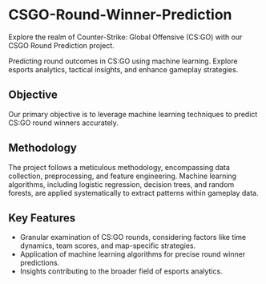# CSGO-Round-Winner-Prediction

Explore the realm of Counter-Strike: Global Offensive (CS:GO) with our CSGO Round Prediction project.

Predicting round outcomes in CS:GO using machine learning. Explore esports analytics, tactical insights, and enhance gameplay strategies.

## Objective

Our primary objective is to leverage machine learning techniques to predict CS:GO round winners accurately.

## Methodology

The project follows a meticulous methodology, encompassing data collection, preprocessing, and feature engineering. Machine learning algorithms, including logistic regression, decision trees, and random forests, are applied systematically to extract patterns within gameplay data. 

## Key Features

- Granular examination of CS:GO rounds, considering factors like time dynamics, team scores, and map-specific strategies.
- Application of machine learning algorithms for precise round winner predictions.
- Insights contributing to the broader field of esports analytics.


